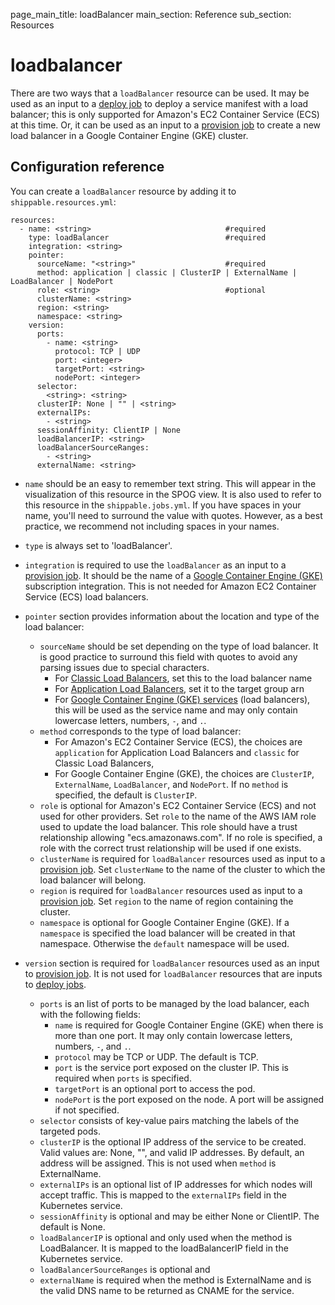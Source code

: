 page_main_title: loadBalancer
main_section: Reference
sub_section: Resources

# loadbalancer
There are two ways that a `loadBalancer` resource can be used.  It may be used as an input to a [deploy job](job-deploy/) to deploy a service manifest with a load balancer; this is only supported for Amazon's EC2 Container Service (ECS) at this time. Or, it can be used as an input to a [provision job](job-provision/) to create a new load balancer in a Google Container Engine (GKE) cluster.

## Configuration reference
You can create a `loadBalancer` resource by adding it to `shippable.resources.yml`:

```
resources:
  - name: <string>                              #required
    type: loadBalancer                          #required
    integration: <string>
    pointer:
      sourceName: "<string>"                    #required
      method: application | classic | ClusterIP | ExternalName | LoadBalancer | NodePort
      role: <string>                            #optional
      clusterName: <string>
      region: <string>
      namespace: <string>
    version:
      ports:
        - name: <string>
          protocol: TCP | UDP
          port: <integer>
          targetPort: <string>
          nodePort: <integer>
      selector:
        <string>: <string>
      clusterIP: None | "" | <string>
      externalIPs:
        - <string>
      sessionAffinity: ClientIP | None
      loadBalancerIP: <string>
      loadBalancerSourceRanges:
        - <string>
      externalName: <string>

```

* `name` should be an easy to remember text string. This will appear in the visualization of this resource in the SPOG view. It is also used to refer to this resource in the `shippable.jobs.yml`. If you have spaces in your name, you'll need to surround the value with quotes. However, as a best practice, we recommend not including spaces in your names.

* `type` is always set to 'loadBalancer'.

* `integration` is required to use the `loadBalancer` as an input to a [provision job](job-provision/).  It should be the name of a [Google Container Engine (GKE)](int-gke/) subscription integration. This is not needed for Amazon EC2 Container Service (ECS) load balancers.

* `pointer` section provides information about the location and type of the load balancer:
    * `sourceName` should be set depending on the type of load balancer. It is good practice to surround this field with quotes to avoid any parsing issues due to special characters.
        * For <a href="https://aws.amazon.com/elasticloadbalancing/classicloadbalancer/" target="_blank">Classic Load Balancers</a>, set this to the load balancer name
        * For <a href="https://aws.amazon.com/elasticloadbalancing/applicationloadbalancer/" target="_blank">Application Load Balancers</a>, set it to the target group arn
        * For [Google Container Engine (GKE) services](https://kubernetes.io/docs/user-guide/services/) (load balancers), this will be used as the service name and may only contain lowercase letters, numbers, `-`, and `.`.
    * `method` corresponds to the type of load balancer:
        * For Amazon's EC2 Container Service (ECS), the choices are `application` for Application Load Balancers and `classic` for Classic Load Balancers,
        * For Google Container Engine (GKE), the choices are `ClusterIP`, `ExternalName`, `LoadBalancer`, and `NodePort`.  If no `method` is specified, the default is `ClusterIP`.
    * `role` is optional for Amazon's EC2 Container Service (ECS) and not used for other providers.  Set `role` to the name of the AWS IAM role used to update the load balancer. This role should have a trust relationship allowing "ecs.amazonaws.com". If no role is specified, a role with the correct trust relationship will be used if one exists.
    * `clusterName` is required for `loadBalancer` resources used as input to a [provision job](job-provision/).  Set `clusterName` to the name of the cluster to which the load balancer will belong.
    * `region` is required for `loadBalancer` resources used as input to a [provision job](job-provision/).  Set `region` to the name of region containing the cluster.
    * `namespace` is optional for Google Container Engine (GKE).  If a `namespace` is specified the load balancer will be created in that namespace.  Otherwise the `default` namespace will be used.

* `version` section is required for `loadBalancer` resources used as an input to [provision job](job-provision/). It is not used for `loadBalancer` resources that are inputs to [deploy jobs](job-deploy/).
    * `ports` is an list of ports to be managed by the load balancer, each with the following fields:
        * `name` is required for Google Container Engine (GKE) when there is more than one port.  It may only contain lowercase letters, numbers, `-`, and `.`.
        * `protocol` may be TCP or UDP.  The default is TCP.
        * `port` is the service port exposed on the cluster IP.  This is required when `ports` is specified.
        * `targetPort` is an optional port to access the pod.
        * `nodePort` is the port exposed on the node.  A port will be assigned if not specified.
    * `selector` consists of key-value pairs matching the labels of the targeted pods.
    * `clusterIP` is the optional IP address of the service to be created.  Valid values are: None, "", and valid IP addresses.  By default, an address will be assigned.  This is not used when `method` is ExternalName.
    * `externalIPs` is an optional list of IP addresses for which nodes will accept traffic.  This is mapped to the `externalIPs` field in the Kubernetes service.
    * `sessionAffinity` is optional and may be either None or ClientIP.  The default is None.
    * `loadBalancerIP` is optional and only used when the method is LoadBalancer.  It is mapped to the loadBalancerIP field in the Kubernetes service.
    * `loadBalancerSourceRanges` is optional and
    * `externalName` is required when the method is ExternalName and is the valid DNS name to be returned as CNAME for the service.
